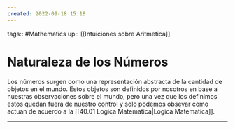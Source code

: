 ```yaml
---
created: 2022-09-18 15:18
---
```

tags:: #Mathematics 
up:: [[Intuiciones sobre Aritmetica]]
# Naturaleza de los Números
Los números surgen como una representación abstracta de la cantidad de objetos en el mundo. Estos objetos son definidos por nosotros en base a nuestras observaciones sobre el mundo, pero una vez que los definimos estos quedan fuera de nuestro control y solo podemos obsevar como actuan de acuerdo a la [[40.01 Logica Matematica|Logica Matematica]].
___
